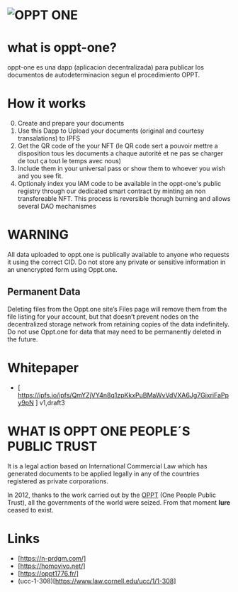 #  ![OPPT ONE](LOGO-YO-SOY-OPPT.png)


# what is oppt-one?
oppt-one es una dapp (aplicacion decentralizada) para publicar los documentos de autodeterminacion segun el procedimiento OPPT.


# How it works
0. Create and prepare your documents
1. Use this Dapp to Upload your documents (original and courtesy transalations) to IPFS 
2. Get the QR code of the your NFT (le QR code sert a pouvoir mettre a disposition tous les documents a chaque autorité et ne pas se charger de tout ça tout le temps avec nous)
3. Include them in your universal pass or show them to whoever you wish and you see fit.
4. Optionaly index you IAM code to be available in the oppt-one's public registry through our dedicated smart contract by minting an non transfereable NFT. This process is reversible thorugh burning and allows several DAO mechanismes 


# WARNING
All data uploaded to oppt.one is publically available to anyone who requests it using the correct CID. Do not store any private or sensitive information in an unencrypted form using Oppt.one.

## Permanent Data
Deleting files from the Oppt.one site’s Files page will remove them from the file listing for your account, but that doesn’t prevent nodes on the decentralized storage network from retaining copies of the data indefinitely. Do not use Oppt.one for data that may need to be permanently deleted in the future.

# Whitepaper
- [ https://ipfs.io/ipfs/QmYZjVY4n8q1zpKkxPuBMaWvVdVXA6Jg7GixriFaPpy9pN ] v1,draft3

# WHAT IS OPPT ONE PEOPLE´S PUBLIC TRUST
It is a legal action based on International Commercial Law which has generated documents to be applied legally in any of the countries registered as private corporations. 

In 2012, thanks to the work carried out by the [OPPT](https://i-uv.com/oppt-absolute/) 
(One People Public Trust), all the governments of the world were seized. From that moment **Iure** ceased to exist.



# Links
- [https://n-prdgm.com/]
- [https://homovivo.net/]
- [https://oppt1776.fr/]
- (ucc-1-308)[https://www.law.cornell.edu/ucc/1/1-308]